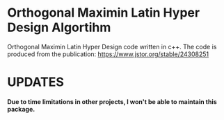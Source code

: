 # Orthogonal Maximin Latin Hyper Design Algortihm
Orthogonal Maximin Latin Hyper Design code written in c++. 
The code is produced from the publication: https://www.jstor.org/stable/24308251 

# UPDATES

#### Due to time limitations in other projects, I won't be able to maintain this package. ####
